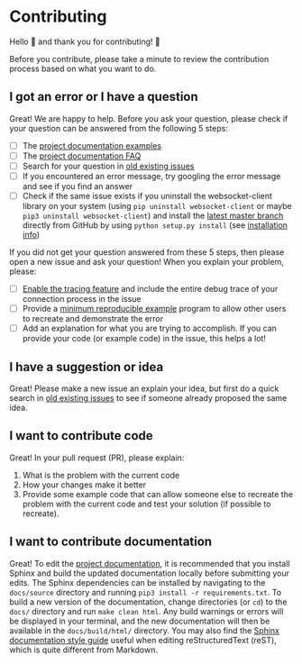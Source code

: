 # Contributing

Hello :wave: and thank you for contributing! :tada:

Before you contribute, please take a minute to review the contribution process
based on what you want to do.

## I got an error or I have a question

Great! We are happy to help. Before you ask your question, please check if your
question can be answered from the following 5 steps:
- [ ] The [project documentation examples](https://websocket-client.readthedocs.io/en/latest/examples.html)
- [ ] The [project documentation FAQ](https://websocket-client.readthedocs.io/en/latest/faq.html)
- [ ] Search for your question in [old existing issues](https://github.com/websocket-client/websocket-client/issues)
- [ ] If you encountered an error message, try googling the error message and see if you find an answer
- [ ] Check if the same issue exists if you uninstall the websocket-client
library on your system (using `pip uninstall websocket-client` or maybe
`pip3 uninstall websocket-client`) and install the
[latest master branch](https://github.com/websocket-client/websocket-client)
directly from GitHub by using `python setup.py install`
(see [installation info](https://github.com/websocket-client/websocket-client#installation))

If you did not get your question answered from these 5 steps, then please open a
new issue and ask your question! When you explain your problem, please:
- [ ] [Enable the tracing feature](https://websocket-client.readthedocs.io/en/latest/examples.html#debug-and-logging-options)
and include the entire debug trace of your connection process in the issue
- [ ] Provide a [minimum reproducible example](https://stackoverflow.com/help/minimal-reproducible-example)
program to allow other users to recreate and demonstrate the error
- [ ] Add an explanation for what you are trying to accomplish. If you can
provide your code (or example code) in the issue, this helps a lot!

## I have a suggestion or idea

Great! Please make a new issue an explain your idea, but first do a quick search
in [old existing issues](https://github.com/websocket-client/websocket-client/issues)
to see if someone already proposed the same idea.

## I want to contribute code

Great! In your pull request (PR), please explain:
1. What is the problem with the current code
2. How your changes make it better
3. Provide some example code that can allow someone else to recreate the
problem with the current code and test your solution (if possible to recreate).

## I want to contribute documentation

Great! To edit the [project documentation](https://websocket-client.readthedocs.io),
it is recommended that you install Sphinx and build the updated documentation
locally before submitting your edits. The Sphinx dependencies can be
installed by navigating to the `docs/source` directory and running
`pip3 install -r requirements.txt`. To build a new version of the documentation,
change directories (or `cd`) to the `docs/` directory and run `make clean html`.
Any build warnings or errors will be displayed in your terminal, and the new
documentation will then be available in the `docs/build/html/` directory.
You may also find the
[Sphinx documentation style guide](https://documentation-style-guide-sphinx.readthedocs.io/en/latest/style-guide.html)
useful when editing reStructuredText (reST), which is quite
different from Markdown.
